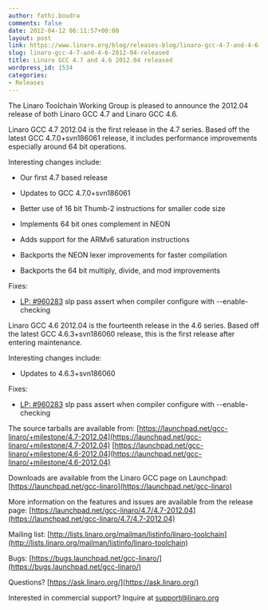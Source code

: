 ```yaml
---
author: fathi.boudra
comments: false
date: 2012-04-12 06:11:57+00:00
layout: post
link: https://www.linaro.org/blog/releases-blog/linaro-gcc-4-7-and-4-6-2012-04-released/
slug: linaro-gcc-4-7-and-4-6-2012-04-released
title: Linaro GCC 4.7 and 4.6 2012.04 released
wordpress_id: 1534
categories:
- Releases
---
```


The Linaro Toolchain Working Group is pleased to announce the 2012.04 release of both Linaro GCC 4.7 and Linaro GCC 4.6.

Linaro GCC 4.7 2012.04 is the first release in the 4.7 series. Based off the latest GCC 4.7.0+svn186061 release, it includes performance improvements especially around 64 bit operations.

Interesting changes include:



	
  * Our first 4.7 based release

	
  * Updates to GCC 4.7.0+svn186061

	
  * Better use of 16 bit Thumb-2 instructions for smaller code size

	
  * Implements 64 bit ones complement in NEON

	
  * Adds support for the ARMv6 saturation instructions

	
  * Backports the NEON lexer improvements for faster compilation

	
  * Backports the 64 bit multiply, divide, and mod improvements


Fixes:

	
  * [LP: #960283](http://bugs.launchpad.net/bugs/960283) slp pass assert when compiler configure with --enable-checking


Linaro GCC 4.6 2012.04 is the fourteenth release in the 4.6 series. Based off the latest GCC 4.6.3+svn186060 release, this is the first release after entering maintenance.

Interesting changes include:

	
  * Updates to 4.6.3+svn186060


Fixes:

	
  * [LP: #960283](http://bugs.launchpad.net/bugs/960283) slp pass assert when compiler configure with --enable-checking


The source tarballs are available from:
[https://launchpad.net/gcc-linaro/+milestone/4.7-2012.04](https://launchpad.net/gcc-linaro/+milestone/4.7-2012.04)
[https://launchpad.net/gcc-linaro/+milestone/4.6-2012.04](https://launchpad.net/gcc-linaro/+milestone/4.6-2012.04)

Downloads are available from the Linaro GCC page on Launchpad:
[https://launchpad.net/gcc-linaro](https://launchpad.net/gcc-linaro)

More information on the features and issues are available from the release page:
[https://launchpad.net/gcc-linaro/4.7/4.7-2012.04](https://launchpad.net/gcc-linaro/4.7/4.7-2012.04)

Mailing list: [http://lists.linaro.org/mailman/listinfo/linaro-toolchain](http://lists.linaro.org/mailman/listinfo/linaro-toolchain)

Bugs: [https://bugs.launchpad.net/gcc-linaro/](https://bugs.launchpad.net/gcc-linaro/)

Questions? [https://ask.linaro.org/](https://ask.linaro.org/)

Interested in commercial support? Inquire at support@linaro.org
